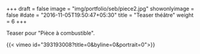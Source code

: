 +++
draft = false
image =  "img/portfolio/seb/piece2.jpg"
showonlyimage = false
#date = "2016-11-05T19:50:47+05:30"
title = "Teaser théâtre"
weight = 6
+++

Teaser pour "Pièce à combustible".


<!--more-->

{{< vimeo id="393193008?title=0&byline=0&portrait=0">}}

